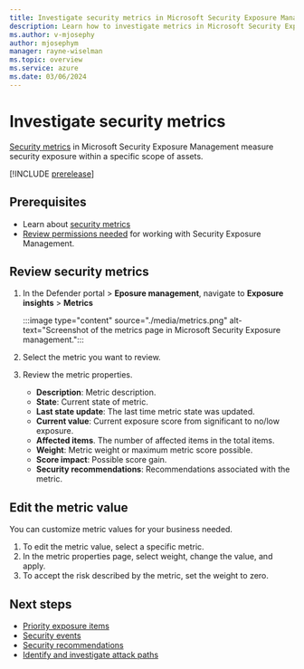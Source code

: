 ```yaml
---
title: Investigate security metrics in Microsoft Security Exposure Management
description: Learn how to investigate metrics in Microsoft Security Exposure Management.
ms.author: v-mjosephy
author: mjosephym
manager: rayne-wiselman
ms.topic: overview
ms.service: azure
ms.date: 03/06/2024
---
```


# Investigate security metrics

[Security metrics](exposure-insights-overview.md#metrics) in Microsoft Security Exposure Management measure security exposure within a specific scope of assets.

[!INCLUDE [prerelease](../includes//prerelease.md)]

## Prerequisites

- Learn about [security metrics](exposure-insights-overview.md#metrics)
- [Review permissions needed](prerequisites.md#permissions-for-security-exposure-management-tasks) for working with Security Exposure Management.

## Review security metrics

1. In the Defender portal > **Eposure management**, navigate to **Exposure insights** > **Metrics**

    :::image type="content" source="./media/metrics.png" alt-text="Screenshot of the metrics page in Microsoft Security Exposure management.":::

1. Select the metric you want to review.
1. Review the metric properties.

    - **Description**: Metric description.
    - **State**: Current state of metric.
    - **Last state update**: The last time metric state was updated.
    - **Current value**: Current exposure score from significant to no/low exposure.
    - **Affected items**. The number of affected items in the total items.
    - **Weight**: Metric weight or maximum metric score possible.
    - **Score impact**: Possible score gain.
    - **Security recommendations**: Recommendations associated with the metric.

## Edit the metric value

You can customize metric values for your business needed.

1. To edit the metric value, select a specific metric.
1. In the metric properties page, select weight, change the value, and apply.
1. To accept the risk described by the metric, set the weight to zero.

<!-- [!NOTE]
> Some instances of affected assets information, largely information originating in Secure Score, doesn't appear on the affected items tab in an individual metric. Also some critical asset information for assets in the Affected Items tab does not show.
> Asset details are calculated on demand.
> Cloud-related metrics apply only for a subscription and their subsequent resources if the subscription is onboarded to a Cloud Security Posture Management (CSPM) Premium plan.
> In some cases, metrics are more specific than the scope of the related recommendations. In such a case, the asset detail shown won't align with the asset details of the related recommendations.
> Offboarding a workload will result in an inability to refresh the metric status and the asset details for related metrics.
-->
## Next steps

- [Priority exposure items](exposure-insights-overview.md)
- [Security events](security-events.md)
- [Security recommendations](security-recommendations.md)
- [Identify and investigate attack paths](attack-paths-analysis-remediation.md)
